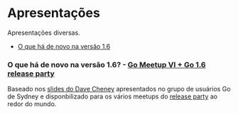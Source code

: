 # Apresentações

Apresentações diversas.

- [O que há de novo na versão 1.6](#o-que-há-de-novo-na-versão-16---go-meetup-vi--go-16-release-party)

### O que há de novo na versão 1.6? - [Go Meetup VI + Go 1.6 release party](http://www.meetup.com/golangbr/events/228525183/)

Baseado nos [slides do Dave Cheney](https://github.com/davecheney/gosyd/tree/master/go1.6) apresentados no grupo de usuários Go de Sydney e disponbilizado para os vários meetups do [release party](https://github.com/golang/go/wiki/Go-1.6-release-party#resources) ao redor do mundo.
